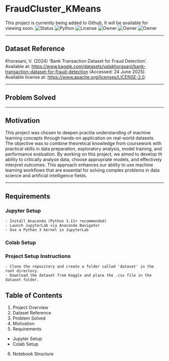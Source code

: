 # FraudCluster_KMeans
This project is currently being added to Github, It will be available for viewing soon.
![Status](https://img.shields.io/badge/RepoStatus-Public-green)
![Python](https://img.shields.io/badge/Python-3.11-blue)
![License](https://img.shields.io/github/license/MrRincon/FraudCluster_KMeans)
![Owner](https://img.shields.io/badge/Alam-Rincon-orange)
![Owner](https://img.shields.io/badge/Petar-Atanasov-orange)
![Owner](https://img.shields.io/badge/Teon-Morgan-orange)

---
## Dataset Reference
Khorasani, V. (2024) 'Bank Transaction Dataset for Fraud Detection'. Available at: https://www.kaggle.com/datasets/valakhorasani/bank-transaction-dataset-for-fraud-detection (Accessed: 24 June 2025). Available license at: https://www.apache.org/licenses/LICENSE-2.0.

---
## Problem Solved


---
## Motivation
This project was chosen to deepen practila understanding of machine learning concepts through hands-on application on real-world datasets. The objective was to combine theoretical knowledge from coursework with practical skills in data preparation, exploratory analysis, model training, and performance evaluation. By working on this project, we aimed to develop th ability to critically analyse data, choose appropriate models, and effectively interpret outcomes. This approach enhances our ability to use machine learning workflows that are essential for solving complex problems in data science and artificial intelligence fields.

---
## Requirements
  ### Jupyter Setup
    - Install Anaconda (Python 3.11+ recommended)
    - Launch JupyterLab via Anaconda Navigator
    - Use a Python 3 kernel in JupyterLab
  ### Colab Setup
    
  ### Project Setup Instructions
    - Clone the repository and create a folder called 'dataset' in the root directory.
    - Download the dataset from Kaggle and place the .csv file in the dataset folder.

## Table of Contents
1. Project Overview
2. Dataset Reference
3. Problem Solved
4. Motivation
5. Requirements
  - Jupyter Setup
  - Colab Setup
6. Notebook Structure


